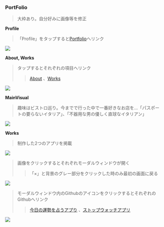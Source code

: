 ### PortFolio
> 大枠あり。自分好みに画像等を修正

**Profile**
> 「Profile」をタップすると[Portfolio](https://miki-aliyas.github.io/)へリンク
<img src="https://miki-aliyas.github.io/img/logo.svg">

**About, Works**
> タップするとそれぞれの項目へリンク
> > [About](https://miki-aliyas.github.io/#about) 、[Works](https://miki-aliyas.github.io/#works)
<img src="https://miki-aliyas.github.io/img/portfolio1.png">

**MainVisual**
> 趣味はビストロ巡り。今までで行った中で一番好きなお店を…「パスポートの要らないイタリア」、「不器用な男の優しく直球なイタリアン」
<img src="https://miki-aliyas.github.io/img/mainvisual.png">

**Works**
> 制作した2つのアプリを掲載
<img src="https://miki-aliyas.github.io/img/works1.png">

> 画像をクリックするとそれぞれモーダルウィンドウが開く
> >「×」と背景のグレー部分をクリックした時のみ最初の画面に戻る
<img src="https://miki-aliyas.github.io/img/works1.png">

> モーダルウィンドウ内のGithubのアイコンをクリックするとそれぞれのGithubへリンク
> > [今日の運勢を占うアプり](https://github.com/miki-aliyas/Today-sFortuneApp) 、[ストップウォッチアプリ](https://github.com/miki-aliyas/StopWatchAPP)
<img src="https://miki-aliyas.github.io/img/works3.png">

